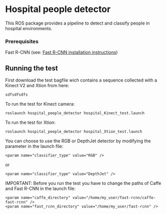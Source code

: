 # Hospital people detector

This ROS package provides a pipeline to detect and classify people in hospital environments.


### Prerequisites

Fast R-CNN (see: [Fast R-CNN installation instructions](https://github.com/rbgirshick/fast-rcnn/blob/master/README.md))


## Running the test

First download the test bagfile wich contains a sequence collected with a Kinect V2 and Xtion from here:
```
sdfsdfsdfs
```

To run the test for Kinect camera:

```
roslaunch hospital_people_detector hospital_Kinect_test.launch
```

To run the test for Xtion:

```
roslaunch hospital_people_detector hospital_Xtion_test.launch
```

You can choose to use the RGB or DepthJet detector by modifying the parameter in the launch file:

```
<param name="classifier_type" value="RGB" />
```
or

```
<param name="classifier_type" value="DepthJet" />
```

IMPORTANT: Before you run the test you have to change the paths of Caffe and Fast R-CNN in the launch file:
```
<param name="caffe_directory" value="/home/my_user/fast-rcnn/caffe-fast-rcnn" />
<param name="fast_rcnn_directory" value="/home/my_user/fast-rcnn" />
```

